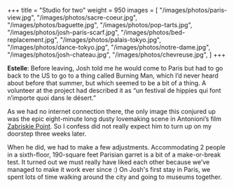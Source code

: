 +++
title = "Studio for two"
weight = 950
images = [
  "/images/photos/paris-view.jpg",
  "/images/photos/sacre-coeur.jpg",
  "/images/photos/baguette.jpg",
  "/images/photos/pop-tarts.jpg",
  "/images/photos/josh-paris-scarf.jpg",
  "/images/photos/bed-replacement.jpg",
  "/images/photos/palais-tokyo.jpg",
  "/images/photos/dance-tokyo.jpg",
  "/images/photos/notre-dame.jpg",
  "/images/photos/josh-chateau.jpg",
  "/images/photos/chevreuse.jpg",
]
+++

**Estelle**: Before leaving, Josh told me he would come to Paris but had to go back to the US to go to a thing called Burning Man, which I’d never heard about before that summer, but which seemed to be a bit of a thing. A volunteer at the project had described it as “un festival de hippies qui font n’importe quoi dans le désert.”

As we had no internet connection there, the only image this conjured up was the epic eight-minute long dusty lovemaking scene in Antonioni’s film [Zabriskie Point](https://en.wikipedia.org/wiki/Zabriskie_Point_(film)). So I confess did not really expect him to turn up on my doorstep three weeks later.

When he did, we had to make a few adjustments. Accommodating 2 people in a sixth-floor, 190-square feet Parisian garret is a bit of a make-or-break test. It turned out we must really have liked each other because we’ve managed to make it work ever since :) On Josh's first stay in Paris, we spent lots of time walking around the city and going to museums together.
